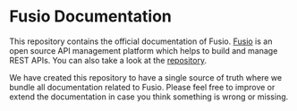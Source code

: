 
# Fusio Documentation

This repository contains the official documentation of Fusio. [Fusio](https://www.fusio-project.org/) is an open source
API management platform which helps to build and manage REST APIs. You can also take a look at the [repository](https://github.com/apioo/fusio).

We have created this repository to have a single source of truth where we bundle all documentation related to Fusio.
Please feel free to improve or extend the documentation in case you think something is wrong or missing. 
